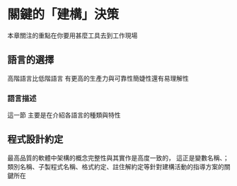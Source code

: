 # 關鍵的「建構」決策
本章關注的重點在你要用甚麼工具去到工作現場
## 語言的選擇
 高階語言比低階語言 有更高的生產力與可靠性簡婕性還有易理解性
 ### 語言描述
 這一節 主要是在介紹各語言的種類與特性
 ## 程式設計約定
 最高品質的軟體中架構的概念完整性與其實作是高度一致的， 這正是變數名稱、；類別名稱、子製程式名稱、格式約定、註住解約定等針對建構活動的指導方案的關鍵所在
 
<!--stackedit_data:
eyJoaXN0b3J5IjpbLTMxMTUwNDEzNSwxMzE5MzA1NjgsLTE3Nj
QyNDY1NTksLTExMDExNDY1MTRdfQ==
-->